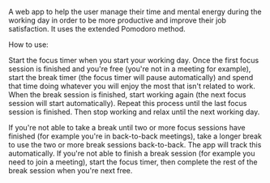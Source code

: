 A web app to help the user manage their time and mental energy during the working day in order to be more productive and improve their job satisfaction. It uses the extended Pomodoro method.

How to use:

Start the focus timer when you start your working day. Once the first focus session is finished and you're free (you're not in a meeting for example), start the break timer (the focus timer will pause automatically) and spend that time doing whatever you will enjoy the most that isn't related to work. When the break session is finished, start working again (the next focus session will start automatically). Repeat this process until the last focus session is finished. Then stop working and relax until the next working day.

If you're not able to take a break until two or more focus sessions have finished (for example you're in back-to-back meetings), take a longer break to use the two or more break sessions back-to-back. The app will track this automatically. If you're not able to finish a break session (for example you need to join a meeting), start the focus timer, then complete the rest of the break session when you're next free.